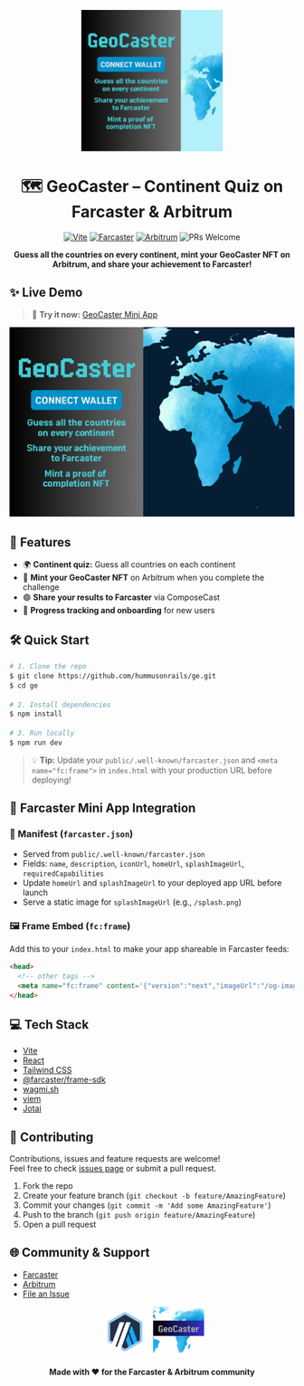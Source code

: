 <p align="center">
  <img src="public/splash.png" alt="GeoCaster Splash" width="250"/>
</p>

<h1 align="center">🗺️ GeoCaster – Continent Quiz on Farcaster & Arbitrum</h1>

<p align="center">
  <a href="https://vitejs.dev"><img src="https://img.shields.io/badge/Built%20with-Vite-646CFF?logo=vite&logoColor=white" alt="Vite"/></a>
  <a href="https://farcaster.xyz/?launchFrameUrl=https%3A%2F%2Fge-z3kf.onrender.com%2F"><img src="https://img.shields.io/badge/Farcaster%20Mini%20App-purple?logo=farcaster&logoColor=white" alt="Farcaster"/></a>
  <a href="https://arbitrum.io"><img src="https://img.shields.io/badge/Powered%20by-Arbitrum-28A0F0?logo=arbitrum&logoColor=white" alt="Arbitrum"/></a>
  <img src="https://img.shields.io/badge/PRs-Welcome-brightgreen.svg" alt="PRs Welcome"/>
</p>

<p align="center">
  <b>Guess all the countries on every continent, mint your GeoCaster NFT on Arbitrum, and share your achievement to Farcaster!</b>
</p>

## ✨ Live Demo

> 🚀 **Try it now:** [GeoCaster Mini App](https://farcaster.xyz/miniapps/w28yvS34f1Xq/geocaster)

![Splash](public/og-image.png)

## 🎯 Features

- 🌍 **Continent quiz:** Guess all countries on each continent
- 🏅 **Mint your GeoCaster NFT** on Arbitrum when you complete the challenge
- 🟣 **Share your results to Farcaster** via ComposeCast
- 🚀 **Progress tracking and onboarding** for new users

## 🛠️ Quick Start

```bash
# 1. Clone the repo
$ git clone https://github.com/hummusonrails/ge.git
$ cd ge

# 2. Install dependencies
$ npm install

# 3. Run locally
$ npm run dev
```

> 💡 **Tip:** Update your `public/.well-known/farcaster.json` and `<meta name="fc:frame">` in `index.html` with your production URL before deploying!

## 🧩 Farcaster Mini App Integration

### 📄 Manifest (`farcaster.json`)

- Served from `public/.well-known/farcaster.json`
- Fields: `name`, `description`, `iconUrl`, `homeUrl`, `splashImageUrl`, `requiredCapabilities`
- Update `homeUrl` and `splashImageUrl` to your deployed app URL before launch
- Serve a static image for `splashImageUrl` (e.g., `/splash.png`)

### 🖼️ Frame Embed (`fc:frame`)

Add this to your `index.html` to make your app shareable in Farcaster feeds:

```html
<head>
  <!-- other tags -->
  <meta name="fc:frame" content='{"version":"next","imageUrl":"/og-image.png","button":{"title":"Open","action":{"type":"launch_frame","name":"GeoCaster","url":"https://your-app-url.xyz"}}}' />
</head>
```

## 💻 Tech Stack

- [Vite](https://vitejs.dev)
- [React](https://react.dev)
- [Tailwind CSS](https://tailwindcss.com)
- [@farcaster/frame-sdk](https://github.com/farcasterxyz/frames/tree/main/packages/frame-sdk)
- [wagmi.sh](https://wagmi.sh/)
- [viem](https://viem.sh/)
- [Jotai](https://jotai.org/)

## 🤝 Contributing

Contributions, issues and feature requests are welcome!<br>
Feel free to check [issues page](https://github.com/hummusonrails/ge/issues) or submit a pull request.

1. Fork the repo
2. Create your feature branch (`git checkout -b feature/AmazingFeature`)
3. Commit your changes (`git commit -m 'Add some AmazingFeature'`)
4. Push to the branch (`git push origin feature/AmazingFeature`)
5. Open a pull request

## 🌐 Community & Support

- [Farcaster](https://farcaster.xyz/)
- [Arbitrum](https://arbitrum.io/)
- [File an Issue](https://github.com/hummusonrails/ge/issues)

<p align="center">
  <img src="public/arbitrum-logo.png" alt="Arbitrum Logo" width="90"/>
  <img src="public/android-chrome-512x512.png" alt="GeoCaster Icon" width="90"/>
</p>

<p align="center">
  <b>Made with ❤️ for the Farcaster & Arbitrum community</b>
</p>
